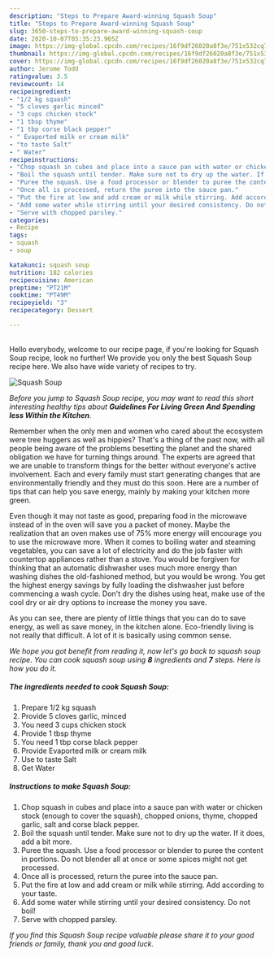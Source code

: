 ```yaml
---
description: "Steps to Prepare Award-winning Squash Soup"
title: "Steps to Prepare Award-winning Squash Soup"
slug: 3650-steps-to-prepare-award-winning-squash-soup
date: 2020-10-07T05:35:23.965Z
image: https://img-global.cpcdn.com/recipes/16f9df26020a8f3e/751x532cq70/squash-soup-recipe-main-photo.jpg
thumbnail: https://img-global.cpcdn.com/recipes/16f9df26020a8f3e/751x532cq70/squash-soup-recipe-main-photo.jpg
cover: https://img-global.cpcdn.com/recipes/16f9df26020a8f3e/751x532cq70/squash-soup-recipe-main-photo.jpg
author: Jerome Todd
ratingvalue: 3.5
reviewcount: 14
recipeingredient:
- "1/2 kg squash"
- "5 cloves garlic minced"
- "3 cups chicken stock"
- "1 tbsp thyme"
- "1 tbp corse black pepper"
- " Evaported milk or cream milk"
- "to taste Salt"
- " Water"
recipeinstructions:
- "Chop squash in cubes and place into a sauce pan with water or chicken stock (enough to cover the squash), chopped onions, thyme, chopped garlic, salt and corse black pepper."
- "Boil the squash until tender. Make sure not to dry up the water. If it does, add a bit more."
- "Puree the squash. Use a food processor or blender to puree the content in portions. Do not blender all at once or some spices might not get processed."
- "Once all is processed, return the puree into the sauce pan."
- "Put the fire at low and add cream or milk while stirring. Add according to your taste."
- "Add some water while stirring until your desired consistency. Do not boil!"
- "Serve with chopped parsley."
categories:
- Recipe
tags:
- squash
- soup

katakunci: squash soup 
nutrition: 182 calories
recipecuisine: American
preptime: "PT21M"
cooktime: "PT49M"
recipeyield: "3"
recipecategory: Dessert

---
```

<br>
Hello everybody, welcome to our recipe page, if you're looking for Squash Soup recipe, look no further! We provide you only the best Squash Soup recipe here. We also have wide variety of recipes to try.
<br>


![Squash Soup](https://img-global.cpcdn.com/recipes/16f9df26020a8f3e/751x532cq70/squash-soup-recipe-main-photo.jpg)

<i>Before you jump to Squash Soup recipe, you may want to read this short interesting healthy tips about 
<strong>Guidelines For Living Green And Spending less Within the Kitchen</strong>.</i>
</br>

Remember when the only men and women who cared about the ecosystem were tree huggers as well as hippies? That's a thing of the past now, with all people being aware of the problems besetting the planet and the shared obligation we have for turning things around. The experts are agreed that we are unable to transform things for the better without everyone's active involvement. Each and every family must start generating changes that are environmentally friendly and they must do this soon. Here are a number of tips that can help you save energy, mainly by making your kitchen more green.

Even though it may not taste as good, preparing food in the microwave instead of in the oven will save you a packet of money. Maybe the realization that an oven makes use of 75% more energy will encourage you to use the microwave more. When it comes to boiling water and steaming vegetables, you can save a lot of electricity and do the job faster with countertop appliances rather than a stove. You would be forgiven for thinking that an automatic dishwasher uses much more energy than washing dishes the old-fashioned method, but you would be wrong. You get the highest energy savings by fully loading the dishwasher just before commencing a wash cycle. Don't dry the dishes using heat, make use of the cool dry or air dry options to increase the money you save.

As you can see, there are plenty of little things that you can do to save energy, as well as save money, in the kitchen alone. Eco-friendly living is not really that difficult. A lot of it is basically using common sense.


<i>We hope you got benefit from reading it, now let's go back to squash soup recipe. You can cook squash soup using <strong>8</strong> ingredients and <strong>7</strong> steps. Here is how you do it.
</i>

##### The ingredients needed to cook Squash Soup:

1. Prepare 1/2 kg squash
1. Provide 5 cloves garlic, minced
1. You need 3 cups chicken stock
1. Provide 1 tbsp thyme
1. You need 1 tbp corse black pepper
1. Provide  Evaported milk or cream milk
1. Use to taste Salt
1. Get  Water


##### Instructions to make Squash Soup:

1. Chop squash in cubes and place into a sauce pan with water or chicken stock (enough to cover the squash), chopped onions, thyme, chopped garlic, salt and corse black pepper.
1. Boil the squash until tender. Make sure not to dry up the water. If it does, add a bit more.
1. Puree the squash. Use a food processor or blender to puree the content in portions. Do not blender all at once or some spices might not get processed.
1. Once all is processed, return the puree into the sauce pan.
1. Put the fire at low and add cream or milk while stirring. Add according to your taste.
1. Add some water while stirring until your desired consistency. Do not boil!
1. Serve with chopped parsley.


<i>If you find this Squash Soup recipe valuable please share it to your good friends or family, thank you and good luck.</i>
